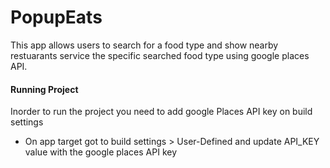 # PopupEats

This app allows users to search for a food type and show nearby restuarants service the specific searched food type using google places API.

#### Running Project

Inorder to run the project you need to add google Places API key on build settings

* On app target got to build settings > User-Defined and update API_KEY value with the google places API key